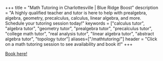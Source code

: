 +++
title = "Math Tutoring in Charlottesville | Blue Ridge Boost"
description = "A highly qualified teacher and tutor is here to help with prealgebra, algebra, geometry, precalculus, calculus, linear algebra, and more. Schedule your tutoring session today!"
keywords = ["calculus tutor", "algebra tutor", "geometry tutor", "prealgebra tutor", "precalculus tutor", "college math tutor", "real analysis tutor", "linear algebra tutor", "abstract algebra tutor", "topology tutor"]
aliases=["/mathtutoring/"]
header = "Click on a math tutoring session to see availability and book it!"
+++

<a href="https://blueridgeboost-math.youcanbook.me/">Book here!</a>
